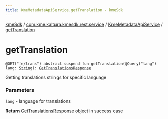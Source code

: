 ```yaml
---
title: KmeMetadataApiService.getTranslation - kmeSdk
---
```


[kmeSdk](../../index.html) / [com.kme.kaltura.kmesdk.rest.service](../index.html) / [KmeMetadataApiService](index.html) / [getTranslation](./get-translation.html)

# getTranslation

`@GET("fe/trans") abstract suspend fun getTranslation(@Query("lang") lang: `[`String`](https://kotlinlang.org/api/latest/jvm/stdlib/kotlin/-string/index.html)`): `[`GetTranslationsResponse`](../../com.kme.kaltura.kmesdk.rest.response.metadata/-get-translations-response/index.html)

Getting translations strings for specific language

### Parameters

`lang` - language for translations

**Return**
[GetTranslationsResponse](../../com.kme.kaltura.kmesdk.rest.response.metadata/-get-translations-response/index.html) object in success case

